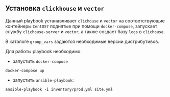 ## Установка `clickhouse` и `vector`

Данный playbook устанавливает `clichouse` и `vector` на соответствующие контейнеры `CentOS7` поднятые при помощи `docker-compose`, запускает службу `clichouse-server` и `vector`, а также создает базу `logs` в `clichouse`. 

В каталоге `group_vars` задаются необходимые версии дистрибутивов.

Для работы playbook необходимо:
 - запустить `docker-compose`
```shell
docker-compose up
```
 - запустить `ansible-playbook`:
```shell
ansible-playbook -i inventory/prod.yml site.yml
```
